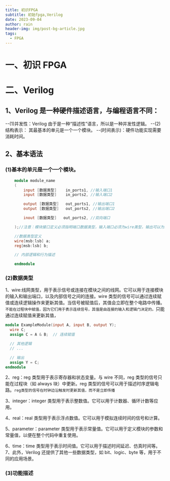 ```yaml
---
title: 初识FPGA
subtitle: 初始fpga,Verilog
date: 2023-09-04
author: rain
header-img: img/post-bg-article.jpg
tags:
  - FPGA
---
```


# 一、初识 FPGA

# 二、Verilog

## 1、Verilog 是一种硬件描述语言，与编程语言不同：

--(1)并发性：Verilog 由于是一种“描述性”语言，所以是一种并发性逻辑。
--(2)结构表示： 其最基本的单元是一个一个模块。
--(时间表示)：硬件功能实现需要消耗时间。

## 2、基本语法

### (1)基本的单元是一个一个模块。

```v
    module module_name
    (
        input [数据类型]    in_ports1, //输入端口1
        input [数据类型]    in_ports2, //输入端口2

        output [数据类型]   out_ports1, //输出端口1
        output [数据类型]   out_ports2, //输出端口2

        inout [数据类型]   out_ports2, //双向端口

    );//注意：模块接口定义必须指明端口数据类型，输入端口必须为wire类型，输出可以为reg类型，若不指定统一为wire类型。

    //数据类型定义
    wire[msb:lsb] a;
    reg[msb:lsb] b;

    // 内部逻辑和行为描述

    endmodule
```

### (2)数据类型
1、wire:线网类型，用于表示信号或连接在模块之间的线网。它可以用于连接模块的输入和输出端口，以及内部信号之间的连接。wire 类型的信号可以通过连续赋值或连续逻辑操作来更新其值。当信号被赋值后，其值会立即在整个电路中传播。`不能在过程块中赋值，因为它们用于表示连续信号，其值是由连接的输入和逻辑门决定的。`只能通过连续赋值来更新其值，

```V
module ExampleModule(input A, input B, output Y);
  wire C;
  assign C = A & B;  // 连续赋值

  // 其他逻辑
  // ...

  // 输出
  assign Y = C;
endmodule
```

2、reg：reg 类型用于表示寄存器和状态变量。与 wire 不同，reg 类型的信号只能在过程块（如 always 块）中更新。reg 类型的信号可以用于描述时序逻辑电路。`reg类型的信号在时钟边沿触发时更新其值，而不是立即传播`

3、integer：integer 类型用于表示整数值。它可以用于计数器、循环计数等应用。

4、real：real 类型用于表示浮点数值。它可以用于模拟连续时间的信号和计算。

5、parameter：parameter 类型用于表示常量值。它可以用于定义模块的参数和常量值，以便在整个代码中重复使用。

6、time：time 类型用于表示时间值。它可以用于描述时间延迟、仿真时间等。
7、此外，Verilog 还提供了其他一些数据类型，如 bit、logic、byte 等，用于不同的应用场景。

### (3)功能描述
